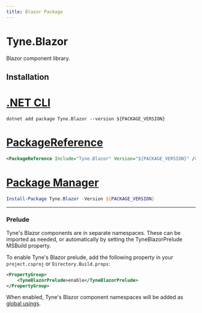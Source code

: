 ```yaml
---
title: Blazor Package
---
```


# Tyne.Blazor
Blazor component library.

## Installation

<div class="package-installation">

# [.NET CLI](#tab/dotnet-cli)
```shell
dotnet add package Tyne.Blazor --version ${PACKAGE_VERSION}
```
# [PackageReference](#tab/package-reference)
```xml
<PackageReference Include="Tyne.Blazor" Version="${PACKAGE_VERSION}" />
```
# [Package Manager](#tab/package-manager)
```powershell
Install-Package Tyne.Blazor -Version ${PACKAGE_VERSION}
```
---

</div>

### Prelude
Tyne's Blazor components are in separate namespaces. These can be imported as needed, or automatically by setting the TyneBlazorPrelude MSBuild property.

To enable Tyne's Blazor prelude, add the following property in your `project.csproj` or `Directory.Build.props`:
```xml
<PropertyGroup>
    <TyneBlazorPrelude>enable</TyneBlazorPrelude>
</PropertyGroup>
```

When enabled, Tyne's Blazor component namespaces will be added as [global usings](https://learn.microsoft.com/en-us/dotnet/csharp/language-reference/keywords/using-directive#global-modifier).
